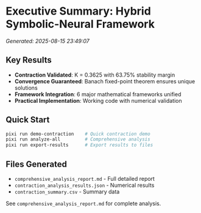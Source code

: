 # Executive Summary: Hybrid Symbolic-Neural Framework
*Generated: 2025-08-15 23:49:07*

## Key Results
- **Contraction Validated**: K = 0.3625 with 63.75% stability margin
- **Convergence Guaranteed**: Banach fixed-point theorem ensures unique solutions
- **Framework Integration**: 6 major mathematical frameworks unified
- **Practical Implementation**: Working code with numerical validation

## Quick Start
```bash
pixi run demo-contraction    # Quick contraction demo
pixi run analyze-all         # Comprehensive analysis
pixi run export-results      # Export results to files
```

## Files Generated
- `comprehensive_analysis_report.md` - Full detailed report
- `contraction_analysis_results.json` - Numerical results
- `contraction_summary.csv` - Summary data

See `comprehensive_analysis_report.md` for complete analysis.
